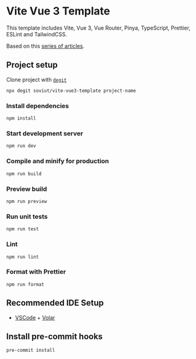 # Vite Vue 3 Template

This template includes Vite, Vue 3, Vue Router, Pinya, TypeScript, Prettier,
ESLint and TailwindCSS.

Based on this [series of articles](https://dev.to/imomaliev/series/13845).

## Project setup

Clone project with [`degit`](https://github.com/Rich-Harris/degit)

```
npx degit soviut/vite-vue3-template project-name
```

### Install dependencies

```
npm install
```

### Start development server

```
npm run dev
```

### Compile and minify for production

```
npm run build
```

### Preview build

```
npm run preview
```

### Run unit tests

```
npm run test
```

### Lint

```
npm run lint
```

### Format with Prettier

```
npm run format
```

## Recommended IDE Setup

- [VSCode](https://code.visualstudio.com/) +
  [Volar](https://marketplace.visualstudio.com/items?itemName=johnsoncodehk.volar)

## Install pre-commit hooks

```
pre-commit install
```
